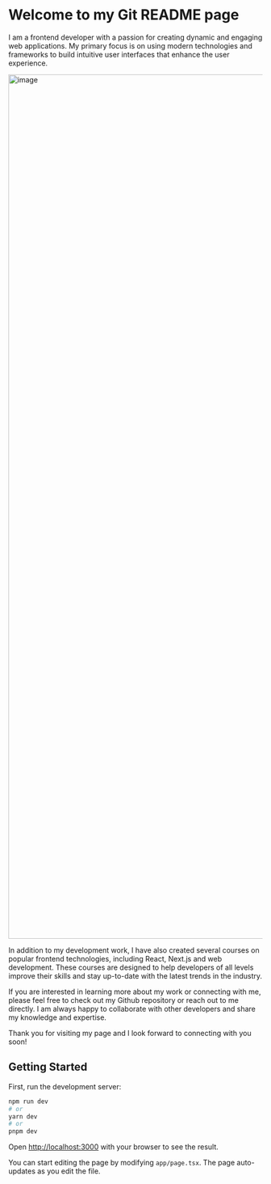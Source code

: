 # Welcome to my Git README page

I am a frontend developer with a passion for creating dynamic and engaging web applications. My primary focus is on using modern technologies and frameworks to build intuitive user interfaces that enhance the user experience.

<img width="1710" alt="image" src="https://user-images.githubusercontent.com/121618523/236869928-0f638ca7-9ccd-4e08-8425-b38414827c9b.png">

In addition to my development work, I have also created several courses on popular frontend technologies, including React, Next.js and web development. These courses are designed to help developers of all levels improve their skills and stay up-to-date with the latest trends in the industry.

If you are interested in learning more about my work or connecting with me, please feel free to check out my Github repository or reach out to me directly. I am always happy to collaborate with other developers and share my knowledge and expertise.

Thank you for visiting my page and I look forward to connecting with you soon!

## Getting Started

First, run the development server:

```bash
npm run dev
# or
yarn dev
# or
pnpm dev
```

Open [http://localhost:3000](http://localhost:3000) with your browser to see the result.

You can start editing the page by modifying `app/page.tsx`. The page auto-updates as you edit the file.
